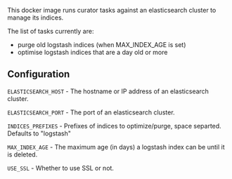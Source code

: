 This docker image runs curator tasks against an elasticsearch cluster to manage its indices.

The list of tasks currently are:
* purge old logstash indices (when MAX_INDEX_AGE is set)
* optimise logstash indices that are a day old or more

## Configuration

`ELASTICSEARCH_HOST` - The hostname or IP address of an elasticsearch cluster.

`ELASTICSEARCH_PORT` - The port of an elasticsearch cluster.

`INDICES_PREFIXES` - Prefixes of indices to optimize/purge, space separted. Defaults to "logstash"

`MAX_INDEX_AGE` - The maximum age (in days) a logstash index can be until it is deleted.

`USE_SSL` - Whether to use SSL or not.

